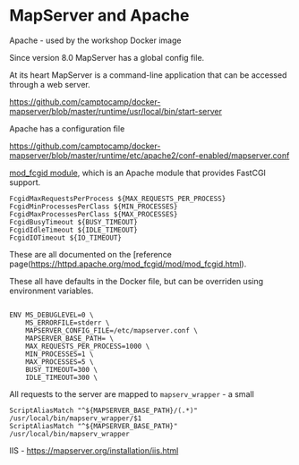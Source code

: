 # MapServer and Apache

Apache - used by the workshop Docker image

Since version 8.0 MapServer has a global config file.

At its heart MapServer is a command-line application that can be accessed through a web server.

https://github.com/camptocamp/docker-mapserver/blob/master/runtime/usr/local/bin/start-server

Apache has a configuration file

https://github.com/camptocamp/docker-mapserver/blob/master/runtime/etc/apache2/conf-enabled/mapserver.conf

[mod_fcgid module](https://httpd.apache.org/mod_fcgid/), which is an Apache module that provides FastCGI support.

```
FcgidMaxRequestsPerProcess ${MAX_REQUESTS_PER_PROCESS}
FcgidMinProcessesPerClass ${MIN_PROCESSES}
FcgidMaxProcessesPerClass ${MAX_PROCESSES}
FcgidBusyTimeout ${BUSY_TIMEOUT}
FcgidIdleTimeout ${IDLE_TIMEOUT}
FcgidIOTimeout ${IO_TIMEOUT}
```

These are all documented on the [reference page(https://httpd.apache.org/mod_fcgid/mod/mod_fcgid.html).

These all have defaults in the Docker file, but can be overriden using environment variables.

```

ENV MS_DEBUGLEVEL=0 \
    MS_ERRORFILE=stderr \
    MAPSERVER_CONFIG_FILE=/etc/mapserver.conf \
    MAPSERVER_BASE_PATH= \
    MAX_REQUESTS_PER_PROCESS=1000 \
    MIN_PROCESSES=1 \
    MAX_PROCESSES=5 \
    BUSY_TIMEOUT=300 \
    IDLE_TIMEOUT=300 \
```


All requests to the server are mapped to `mapserv_wrapper` - a small 

```
ScriptAliasMatch "^${MAPSERVER_BASE_PATH}/(.*)" /usr/local/bin/mapserv_wrapper/$1
ScriptAliasMatch "^${MAPSERVER_BASE_PATH}" /usr/local/bin/mapserv_wrapper
```



IIS - https://mapserver.org/installation/iis.html
